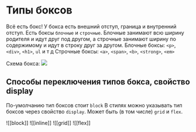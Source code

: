# Типы боксов
Всё есть бокс! У бокса есть внешний отступ, граница и внутренний отступ. Есть боксы `блочные` и `строчные`. Блочные занимают всю ширину родителя и идут друг под другом, а строчные занимают ширину по содержимому и идут в строку друг за другом.
Блочные боксы: `<p>`, `<div>`, `<h1>`, `ul` и т д
Строчные боксы: `<a>`, `<span>`, `<b>`, `<strong>`, `<em>`

Схема бокса:
![](https://htmlacademy.ru/assets/courses/359/img/scheme1.svg)

## Способы переключения типов бокса, свойство display
По-умолчанию тип боксов стоит `block`
В стилях можно указывать тип боксов через свойство `display`. Может быть (в том числе) `grid` и `flex`.

![[block]]
![[inline]]
![[grid]]
![[flex]]